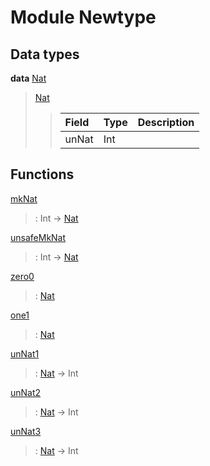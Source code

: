 # <a name="module-newtype-36781"></a>Module Newtype

## Data types

<a name="type-newtype-nat-61947"></a>**data** [Nat](#type-newtype-nat-61947)

> <a name="constr-newtype-nat-99832"></a>[Nat](#constr-newtype-nat-99832)
> 
> > | Field | Type  | Description |
> > | :---- | :---- | :---------- |
> > | unNat | Int   |  |

## Functions

<a name="function-newtype-mknat-8513"></a>[mkNat](#function-newtype-mknat-8513)

> : Int -\> [Nat](#type-newtype-nat-61947)

<a name="function-newtype-unsafemknat-96593"></a>[unsafeMkNat](#function-newtype-unsafemknat-96593)

> : Int -\> [Nat](#type-newtype-nat-61947)

<a name="function-newtype-zero0-10450"></a>[zero0](#function-newtype-zero0-10450)

> : [Nat](#type-newtype-nat-61947)

<a name="function-newtype-one1-53872"></a>[one1](#function-newtype-one1-53872)

> : [Nat](#type-newtype-nat-61947)

<a name="function-newtype-unnat1-26452"></a>[unNat1](#function-newtype-unnat1-26452)

> : [Nat](#type-newtype-nat-61947) -\> Int

<a name="function-newtype-unnat2-96339"></a>[unNat2](#function-newtype-unnat2-96339)

> : [Nat](#type-newtype-nat-61947) -\> Int

<a name="function-newtype-unnat3-97654"></a>[unNat3](#function-newtype-unnat3-97654)

> : [Nat](#type-newtype-nat-61947) -\> Int
